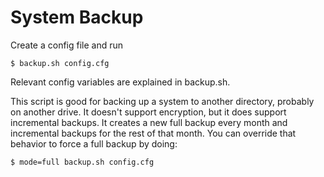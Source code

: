 System Backup
=============

Create a config file and run
    
    $ backup.sh config.cfg

Relevant config variables are explained in backup.sh.

This script is good for backing up a system to another directory, probably on
another drive.  It doesn't support encryption, but it does support incremental
backups.  It creates a new full backup every month and incremental backups for
the rest of that month.  You can override that behavior to force a full backup
by doing:

    $ mode=full backup.sh config.cfg
